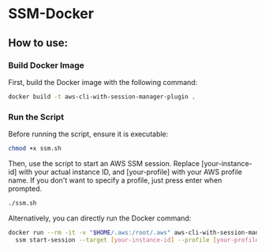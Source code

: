 # SSM-Docker

## How to use:

### Build Docker Image

First, build the Docker image with the following command:

```bash
docker build -t aws-cli-with-session-manager-plugin .
```

### Run the Script

Before running the script, ensure it is executable:

```bash
chmod +x ssm.sh
```

Then, use the script to start an AWS SSM session. Replace [your-instance-id] with your actual instance ID, and [your-profile] with your AWS profile name. If you don't want to specify a profile, just press enter when prompted.

```zsh
./ssm.sh
```

Alternatively, you can directly run the Docker command:

```bash
docker run --rm -it -v "$HOME/.aws:/root/.aws" aws-cli-with-session-manager-plugin \
  ssm start-session --target [your-instance-id] --profile [your-profile]
```
